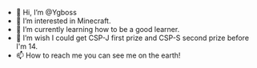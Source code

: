 - 👋 Hi, I’m @Ygboss
- 👀 I’m interested in Minecraft.
- 🌱 I’m currently learning how to be a good learner.
- 💞️ I’m wish I could get CSP-J first prize and CSP-S second prize before I'm 14.
- 📫 How to reach me you can see me on the earth!
